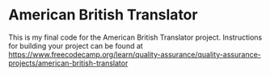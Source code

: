 # American British Translator

This is my final code for the American British Translator project. Instructions for building your project can be found at https://www.freecodecamp.org/learn/quality-assurance/quality-assurance-projects/american-british-translator
